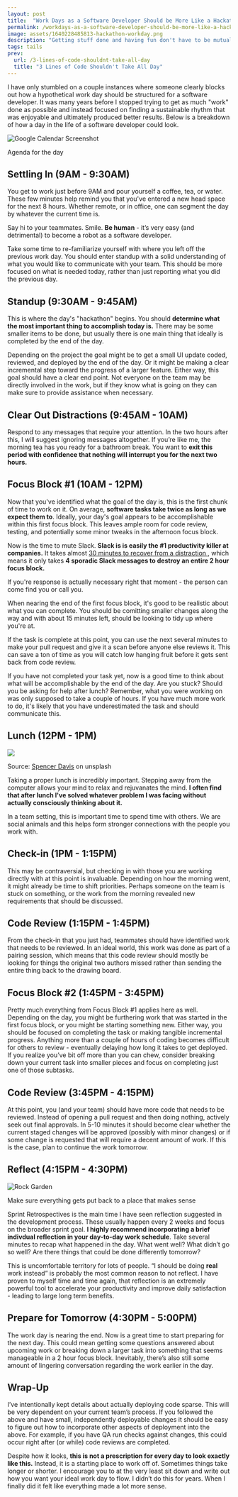 ```yaml
---
layout: post
title:  "Work Days as a Software Developer Should be More Like a Hackathon"
permalink: /workdays-as-a-software-developer-should-be-more-like-a-hackathon
image: assets/1640228485813-hackathon-workday.png
description: "Getting stuff done and having fun don't have to be mutually exclusive"
tags: tails
prev:
  url: /3-lines-of-code-shouldnt-take-all-day
  title: "3 Lines of Code Shouldn't Take All Day"
---
```


I have only stumbled on a couple instances where someone clearly blocks out how a hypothetical work day should be structured for a software developer. It was many years before I stopped trying to get as much "work" done as possible and instead focused on finding a sustainable rhythm that was enjoyable and ultimately produced better results. Below is a breakdown of how a day in the life of a software developer could look.

![Google Calendar Screenshot](/assets/1640228485813-hackathon-workday.png)
<figcaption>Agenda for the day</figcaption>

## Settling In (9AM - 9:30AM)

You get to work just before 9AM and pour yourself a coffee, tea, or water. These few minutes help remind you that you've entered a new head space for the next 8 hours.  Whether remote, or in office, one can segment the day by whatever the current time is.

Say hi to your teammates.  Smile. **Be human** - it’s very easy (and detrimental) to become a robot as a software developer.  

Take some time to re-familiarize yourself with where you left off the previous work day. You should enter standup with a solid understanding of what you would like to communicate with your team. This should be more focused on what is needed today, rather than just reporting what you did the previous day.

## Standup (9:30AM - 9:45AM)

This is where the day's "hackathon" begins. You should **determine what the most important thing to accomplish today is.** There may be some smaller items to be done, but usually there is one main thing that ideally is completed by the end of the day.

Depending on the project the goal might be to get a small UI update coded, reviewed, and deployed by the end of the day.  Or it might be making a clear incremental step toward the progress of a larger feature. Either way, this goal should have a clear end point. Not everyone on the team may be directly involved in the work, but if they know what is going on they can make sure to provide assistance when necessary.

## Clear Out Distractions (9:45AM - 10AM)

Respond to any messages that require your attention. In the two hours after this, I will suggest ignoring messages altogether. If you’re like me, the morning tea has you ready for a bathroom break. You want to **exit this period with confidence that nothing will interrupt you for the next two hours.**

## Focus Block #1 (10AM -  12PM)

Now that you've identified what the goal of the day is, this is the first chunk of time to work on it.  On average, **software tasks take twice as long as we expect them to**.  Ideally, your day's goal appears to be accomplishable within this first focus block.  This leaves ample room for code review, testing, and potentially some minor tweaks in the afternoon focus block.

Now is the time to mute Slack. **Slack is is easily the #1 productivity killer at companies.**  It takes almost [30 minutes to recover from a distraction ](https://www.themuse.com/advice/this-is-nuts-it-takes-nearly-30-minutes-to-refocus-after-you-get-distracted#:~:text=There's%20a%20reason%20that%20distractions,get%20back%20to%20the%20task.%E2%80%9D), which means it only takes **4 sporadic Slack messages to destroy an entire 2 hour focus block.**

If you're response is actually necessary right that moment - the person can come find you or call you. 

When nearing the end of the first focus block, it's good to be realistic about what you can complete.  You should be comitting smaller changes along the way and with about 15 minutes left, should be looking to tidy up where you're at.  

If the task is complete at this point, you can use the next several minutes to make your pull request and give it a scan before anyone else reviews it.  This can save a ton of time as you will catch low hanging fruit before it gets sent back from code review.

If you have not completed your task yet, now is a good time to think about what will be accomplishable by the end of the day. Are you stuck?  Should you be asking for help after lunch?  Remember, what you were working on was only supposed to take a couple of hours. If you have much more work to do, it's likely that you have underestimated the task and should communicate this. 

## Lunch (12PM - 1PM)

![](/assets/1640229176651-team-lunch.jpg)

<figcaption>Source: <a href="https://unsplash.com/@spencerdavis">Spencer Davis</a> on unsplash</figcaption>

Taking a proper lunch is incredibly important.  Stepping away from the computer allows your mind to relax and rejuvanates the mind. **I often find that after lunch I've solved whatever problem I was facing without actually consciously thinking about it.**

In a team setting, this is important time to spend time with others. We are social animals and this helps form stronger connections with the people you work with. 

## Check-in (1PM - 1:15PM)

This may be contraversial, but checking in with those you are working directly with at this point is invaluable. Depending on how the morning went, it might already be time to shift priorities. Perhaps someone on the team is stuck on something, or the work from the morning revealed new requirements that should be discussed. 

## Code Review (1:15PM - 1:45PM)

From the check-in that you just had, teammates should have identified work that needs to be reviewed. In an ideal world, this work was done as part of a pairing session, which means that this code review should mostly be looking for things the original two authors missed rather than sending the entire thing back to the drawing board.

## Focus Block #2 (1:45PM - 3:45PM)

Pretty much everything from Focus Block #1 applies here as well. Depending on the day, you might be furthering work that was started in the first focus block, or you might be starting something new. Either way, you should be focused on completing the task or making tangible incremental progress. Anything more than a couple of hours of coding becomes difficult for others to review - eventually delaying how long it takes to get deployed. If you realize you’ve bit off more than you can chew, consider breaking down your current task into smaller pieces and focus on completing just one of those subtasks.

## Code Review (3:45PM - 4:15PM)

At this point, you (and your team) should have more code that needs to be reviewed. Instead of opening a pull request and then doing nothing, actively seek out final approvals. In 5-10 minutes it should become clear whether the current staged changes will be approved (possibly with minor changes) or if some change is requested that will require a decent amount of work. If this is the case, plan to continue the work tomorrow.

## Reflect (4:15PM - 4:30PM)

![Rock Garden](/assets/1640228860164-rock-garden.png)
<figcaption>Make sure everything gets put back to a place that makes sense</figcaption>

Sprint Retrospectives is the main time I have seen reflection suggested in the development process. These usually happen every 2 weeks and focus on the broader sprint goal. **I highly recommend incorporating a brief indivdual reflection in your day-to-day work schedule**. Take several minutes to recap what happened in the day. What went well?  What didn’t go so well? Are there things that could be done differently tomorrow?

This is uncomfortable territory for lots of people. “I should be doing **real** work instead” is probably the most common reason to not reflect. I have proven to myself time and time again, that reflection is an extremely powerful tool to accelerate your productivity and improve daily satisfaction - leading to large long term benefits.

## Prepare for Tomorrow (4:30PM - 5:00PM)

The work day is nearing the end. Now is a great time to start preparing for the next day. This could mean getting some questions answered about upcoming work or breaking down a larger task into something that seems manageable in a 2 hour focus block. Inevitably, there’s also still some amount of lingering conversation regarding the work earlier in the day.

## Wrap-Up

I’ve intentionally kept details about actually deploying code sparse.  This will be very dependent on your current team’s process. If you followed the above and have small, independently deployable changes it should be easy to figure out how to incorporate other aspects of deployment into the above.  For example, if you have QA run checks against changes, this could occur right after (or while) code reviews are completed. 

Despite how it looks, **this is not a prescription for every day to look exactly like this.** Instead, it is a starting place to work off of. Sometimes things take longer or shorter. I encourage you to at the very least sit down and write out how you want your ideal work day to flow. I didn’t do this for years. When I finally did it felt like everything made a lot more sense.